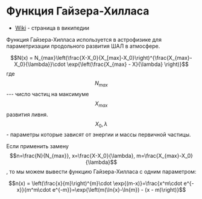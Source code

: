 # Функция Гайзера-Хилласа


* [Wiki](https://en.wikipedia.org/wiki/Gaisser%E2%80%93Hillas_function) - страница в википедии

Функция Гайзера-Хилласа используется в астрофизике для параметризации продольного развития ШАЛ в атмосфере. 

$$N(x) = N_{max}\left(\frac{X-X_0}{X_[max]-X_0}\right)^{\frac{X_{max}-X_0}{\lambda}}\cdot \exp{\left(\frac{X_{max} - X}{\lambda} \right)}$$
где $$N_{max}$$ --- число частиц на максимуме $$X_{max}$$ развития  ливня. 
$$X_0, \lambda$$ - параметры которые зависят от энергии и массы первичной частицы. 

Если применить замену $$n=\frac{N}{N_{max}}, x=\frac{X-X_0}{\lambda}, m=\frac{X_{max}-X_0}{\lambda}$$, то мы можем вывести функцию Гайзера-Хилласа с одним параметром:

$$n(x) = \left(\frac{x}{m}\right)^{m}\cdot \exp{(m-x)}=\frac{x^m\cdot e^{-x}}{m^m\cdot e^{-m}}=\exp{\left(m(\ln{x}-\ln{m}) - (x - m)\right)}$$


